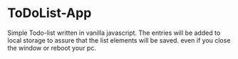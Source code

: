 # ToDoList-App

Simple Todo-list written in vanilla javascript. The entries will be added to local storage to assure that the list elements will be saved. even if you close the window or reboot your pc.
